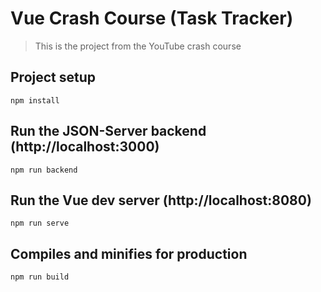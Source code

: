 # Vue Crash Course (Task Tracker)

> This is the project from the YouTube crash course

## Project setup

```
npm install
```

## Run the JSON-Server backend (http://localhost:3000)

```
npm run backend
```

## Run the Vue dev server (http://localhost:8080)

```
npm run serve
```

## Compiles and minifies for production

```
npm run build
```
